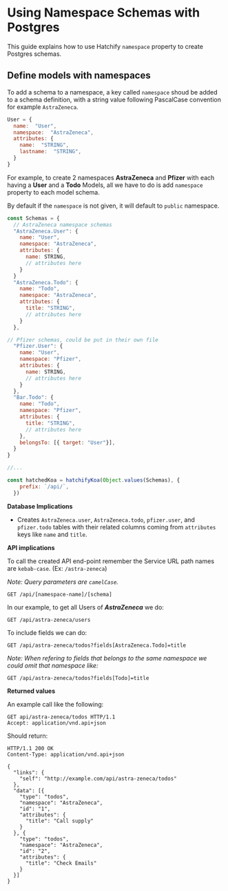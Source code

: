 # Using Namespace Schemas with Postgres

This guide explains how to use Hatchify `namespace` property to create Postgres schemas.


## Define models with namespaces

To add a schema to a namespace, a key called `namespace` shoud be added to a schema definition, with a string value following PascalCase convention for example `AstraZeneca`.


```javaScript
User = {
  name:  "User",
  namespace:  "AstraZeneca",
  attributes: {
    name:  "STRING",
    lastname:  "STRING",
  }
}
```

For example, to create 2 namespaces **AstraZeneca** and **Pfizer** with each having a **User** and a **Todo** Models, all we have to do is add `namespace` property to each model schema.

By default if the `namespace` is not given, it will default to `public` namespace. 


```javaScript
const Schemas = {
  // AstraZeneca namespace schemas
  "AstraZeneca.User": {
    name: "User",
    namespace: "AstraZeneca",
    attributes: {
      name: STRING,
      // attributes here
    }
  }
  "AstraZeneca.Todo": {
    name: "Todo",
    namespace: "AstraZeneca",
    attributes: {
      title: "STRING",
      // attributes here
    }
  },

// Pfizer schemas, could be put in their own file
  "Pfizer.User": {
    name: "User",
    namespace: "Pfizer",
    attributes: {
      name: STRING,
      // attributes here
    }
  },
  "Bar.Todo": {
    name: "Todo",
    namespace: "Pfizer",
    attributes: {
      title: "STRING",
      // attributes here
    },
    belongsTo: [{ target: "User"}],
  }
}

//...

const hatchedKoa = hatchifyKoa(Object.values(Schemas), {
    prefix: `/api/`,
  })
```

**Database Implications**

- Creates `AstraZeneca.user`, `AstraZeneca.todo`, `pfizer.user`, and `pfizer.todo` tables with their related columns coming from `attributes` keys like `name` and `title`.

**API implications**

To call the created API end-point remember the Service URL path names are `kebab-case`.  (Ex: `/astra-zeneca`)

 _Note: Query parameters are `camelCase`._

```
GET /api/[namespace-name]/[schema]
```

In our example, to get all Users of ***AstraZeneca*** we do:

```
GET /api/astra-zeneca/users
```

To include fields we can do:


```
GET /api/astra-zeneca/todos?fields[AstraZeneca.Todo]=title
```
_Note: When refering to fields that belongs to the same namespace we could omit that namespace like:_

```
GET /api/astra-zeneca/todos?fields[Todo]=title
```

**Returned values**

An example call like the following:

```
GET api/astra-zeneca/todos HTTP/1.1
Accept: application/vnd.api+json
```

Should return:

```
HTTP/1.1 200 OK
Content-Type: application/vnd.api+json

{
  "links": {
    "self": "http://example.com/api/astra-zeneca/todos"
  },
  "data": [{
    "type": "todos",
    "namespace": "AstraZeneca",
    "id": "1",
    "attributes": {
      "title": "Call supply"
    }
  }, {
    "type": "todos",
    "namespace": "AstraZeneca",
    "id": "2",
    "attributes": {
      "title": "Check Emails"
    }
  }]
}
```
